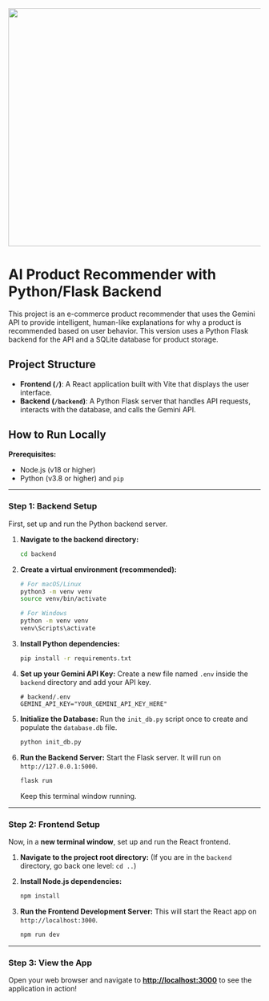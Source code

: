 <div align="center">
<img width="1200" height="475" alt="GHBanner" src="https://github.com/user-attachments/assets/0aa67016-6eaf-458a-adb2-6e31a0763ed6" />
</div>

# AI Product Recommender with Python/Flask Backend

This project is an e-commerce product recommender that uses the Gemini API to provide intelligent, human-like explanations for why a product is recommended based on user behavior. This version uses a Python Flask backend for the API and a SQLite database for product storage.

## Project Structure

-   **Frontend (`/`)**: A React application built with Vite that displays the user interface.
-   **Backend (`/backend`)**: A Python Flask server that handles API requests, interacts with the database, and calls the Gemini API.

## How to Run Locally

**Prerequisites:**
*   Node.js (v18 or higher)
*   Python (v3.8 or higher) and `pip`

---

### **Step 1: Backend Setup**

First, set up and run the Python backend server.

1.  **Navigate to the backend directory:**
    ```bash
    cd backend
    ```

2.  **Create a virtual environment (recommended):**
    ```bash
    # For macOS/Linux
    python3 -m venv venv
    source venv/bin/activate

    # For Windows
    python -m venv venv
    venv\Scripts\activate
    ```

3.  **Install Python dependencies:**
    ```bash
    pip install -r requirements.txt
    ```

4.  **Set up your Gemini API Key:**
    Create a new file named `.env` inside the `backend` directory and add your API key.
    ```
    # backend/.env
    GEMINI_API_KEY="YOUR_GEMINI_API_KEY_HERE"
    ```

5.  **Initialize the Database:**
    Run the `init_db.py` script once to create and populate the `database.db` file.
    ```bash
    python init_db.py
    ```

6.  **Run the Backend Server:**
    Start the Flask server. It will run on `http://127.0.0.1:5000`.
    ```bash
    flask run
    ```
    Keep this terminal window running.

---

### **Step 2: Frontend Setup**

Now, in a **new terminal window**, set up and run the React frontend.

1.  **Navigate to the project root directory:**
    (If you are in the `backend` directory, go back one level: `cd ..`)

2.  **Install Node.js dependencies:**
    ```bash
    npm install
    ```

3.  **Run the Frontend Development Server:**
    This will start the React app on `http://localhost:3000`.
    ```bash
    npm run dev
    ```

---

### **Step 3: View the App**

Open your web browser and navigate to **[http://localhost:3000](http://localhost:3000)** to see the application in action!